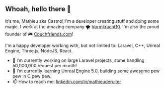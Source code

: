 ## Whoah, hello there 👋
It's me, Mathieu aka Casmo! I'm a developer creating stuff and doing some magic. I work at the amazing company 🌪️ [Vormkracht10](https://vormkracht10.nl). I'm also the proud founder of 🎮 [Couchfriends.com](https://couchfriends.com)!

I'm a happy developer working with, but not limited to: Laravel, C++, Unreal Engine, Three.js, NodeJS, React.

- 🔭 I’m currently working on large Laravel projects, some handling 50,000,000 request per month!
- 🌱 I’m currently learning Unreal Engine 5.0, building some awesome pew pew in C pew pew.
- 📫 How to reach me: [linkedin.com/in/mathieuderuiter](https://www.linkedin.com/in/mathieuderuiter/)
